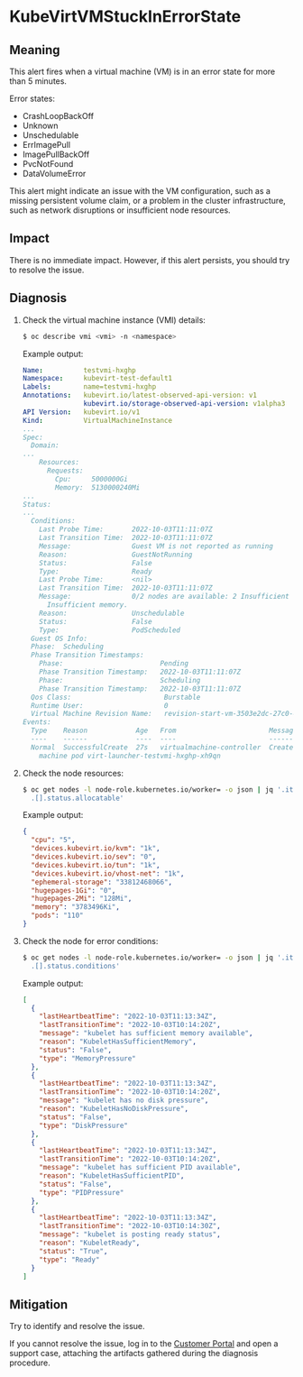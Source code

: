 # KubeVirtVMStuckInErrorState
<!-- Edited by apinnick, Nov 2022 -->

## Meaning

This alert fires when a virtual machine (VM) is in an error state for more than
5 minutes.

Error states:

- CrashLoopBackOff
- Unknown
- Unschedulable
- ErrImagePull
- ImagePullBackOff
- PvcNotFound
- DataVolumeError

This alert might indicate an issue with the VM configuration, such as a missing
persistent volume claim, or a problem in the cluster infrastructure, such as
network disruptions or insufficient node resources.

## Impact

There is no immediate impact. However, if this alert persists, you should try
to resolve the issue.

## Diagnosis

1. Check the virtual machine instance (VMI) details:

   ```bash
   $ oc describe vmi <vmi> -n <namespace>
   ```

   Example output:

   ```yaml
   Name:          testvmi-hxghp
   Namespace:     kubevirt-test-default1
   Labels:        name=testvmi-hxghp
   Annotations:   kubevirt.io/latest-observed-api-version: v1
                  kubevirt.io/storage-observed-api-version: v1alpha3
   API Version:   kubevirt.io/v1
   Kind:          VirtualMachineInstance
   ...
   Spec:
     Domain:
   ...
       Resources:
         Requests:
           Cpu:     5000000Gi
           Memory:  5130000240Mi
   ...
   Status:
   ...
     Conditions:
       Last Probe Time:       2022-10-03T11:11:07Z
       Last Transition Time:  2022-10-03T11:11:07Z
       Message:               Guest VM is not reported as running
       Reason:                GuestNotRunning
       Status:                False
       Type:                  Ready
       Last Probe Time:       <nil>
       Last Transition Time:  2022-10-03T11:11:07Z
       Message:               0/2 nodes are available: 2 Insufficient cpu, 2
         Insufficient memory.
       Reason:                Unschedulable
       Status:                False
       Type:                  PodScheduled
     Guest OS Info:
     Phase:  Scheduling
     Phase Transition Timestamps:
       Phase:                        Pending
       Phase Transition Timestamp:   2022-10-03T11:11:07Z
       Phase:                        Scheduling
       Phase Transition Timestamp:   2022-10-03T11:11:07Z
     Qos Class:                       Burstable
     Runtime User:                    0
     Virtual Machine Revision Name:   revision-start-vm-3503e2dc-27c0-46ef-9167-7ae2e7d93e6e-1
   Events:
     Type    Reason            Age   From                       Message
     ----    ------            ----  ----                       -------
     Normal  SuccessfulCreate  27s   virtualmachine-controller  Created virtual
       machine pod virt-launcher-testvmi-hxghp-xh9qn
   ```

2. Check the node resources:

   ```bash
   $ oc get nodes -l node-role.kubernetes.io/worker= -o json | jq '.items | \
     .[].status.allocatable'
   ```

   Example output:

   ```json
   {
     "cpu": "5",
     "devices.kubevirt.io/kvm": "1k",
     "devices.kubevirt.io/sev": "0",
     "devices.kubevirt.io/tun": "1k",
     "devices.kubevirt.io/vhost-net": "1k",
     "ephemeral-storage": "33812468066",
     "hugepages-1Gi": "0",
     "hugepages-2Mi": "128Mi",
     "memory": "3783496Ki",
     "pods": "110"
   }
   ```

3. Check the node for error conditions:

   ```bash
   $ oc get nodes -l node-role.kubernetes.io/worker= -o json | jq '.items | \
     .[].status.conditions'
   ```

   Example output:

   ```json
   [
     {
       "lastHeartbeatTime": "2022-10-03T11:13:34Z",
       "lastTransitionTime": "2022-10-03T10:14:20Z",
       "message": "kubelet has sufficient memory available",
       "reason": "KubeletHasSufficientMemory",
       "status": "False",
       "type": "MemoryPressure"
     },
     {
       "lastHeartbeatTime": "2022-10-03T11:13:34Z",
       "lastTransitionTime": "2022-10-03T10:14:20Z",
       "message": "kubelet has no disk pressure",
       "reason": "KubeletHasNoDiskPressure",
       "status": "False",
       "type": "DiskPressure"
     },
     {
       "lastHeartbeatTime": "2022-10-03T11:13:34Z",
       "lastTransitionTime": "2022-10-03T10:14:20Z",
       "message": "kubelet has sufficient PID available",
       "reason": "KubeletHasSufficientPID",
       "status": "False",
       "type": "PIDPressure"
     },
     {
       "lastHeartbeatTime": "2022-10-03T11:13:34Z",
       "lastTransitionTime": "2022-10-03T10:14:30Z",
       "message": "kubelet is posting ready status",
       "reason": "KubeletReady",
       "status": "True",
       "type": "Ready"
     }
   ]
   ```

## Mitigation

Try to identify and resolve the issue.

If you cannot resolve the issue, log in to the
[Customer Portal](https://access.redhat.com) and open a support case,
attaching the artifacts gathered during the diagnosis procedure.
